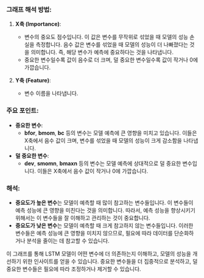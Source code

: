 ### 그래프 해석 방법:

1. **X축 (Importance)**:

   - 변수의 중요도 점수입니다. 이 값은 변수를 무작위로 섞었을 때 모델의 성능 손실을 측정합니다. 음수 값은 변수를 섞었을 때 모델의 성능이 더 나빠졌다는 것을 의미합니다. 즉, 해당 변수가 예측에 중요하다는 것을 나타냅니다.
   - 중요한 변수일수록 값이 음수로 더 크며, 덜 중요한 변수일수록 값이 작거나 0에 가깝습니다.

2. **Y축 (Feature)**:
   - 변수 이름을 나타냅니다.

### 주요 포인트:

- **중요한 변수**:
  - **bfor**, **bmom**, **bc** 등의 변수는 모델 예측에 큰 영향을 미치고 있습니다. 이들은 X축에서 음수 값이 크며, 변수를 섞었을 때 모델의 성능이 크게 감소함을 나타냅니다.
- **덜 중요한 변수**:
  - **dev**, **smomn**, **bmaxn** 등의 변수는 모델 예측에 상대적으로 덜 중요한 변수입니다. 이들은 X축에서 음수 값이 작거나 0에 가깝습니다.

### 해석:

- **중요도가 높은 변수**는 모델이 예측할 때 많이 참고하는 변수들입니다. 이 변수들이 예측 성능에 큰 영향을 미친다는 것을 의미합니다. 따라서, 예측 성능을 향상시키기 위해서는 이 변수들을 잘 이해하고 관리하는 것이 중요합니다.
- **중요도가 낮은 변수**는 모델이 예측할 때 크게 참고하지 않는 변수들입니다. 이러한 변수들은 예측 성능에 큰 영향을 미치지 않으므로, 필요에 따라 데이터를 단순화하거나 분석을 줄이는 데 참고할 수 있습니다.

이 그래프를 통해 LSTM 모델이 어떤 변수에 더 의존하는지 이해하고, 모델의 성능을 개선하기 위한 인사이트를 얻을 수 있습니다. 중요한 변수들을 더 집중적으로 분석하고, 덜 중요한 변수들은 필요에 따라 조정하거나 제거할 수 있습니다.
